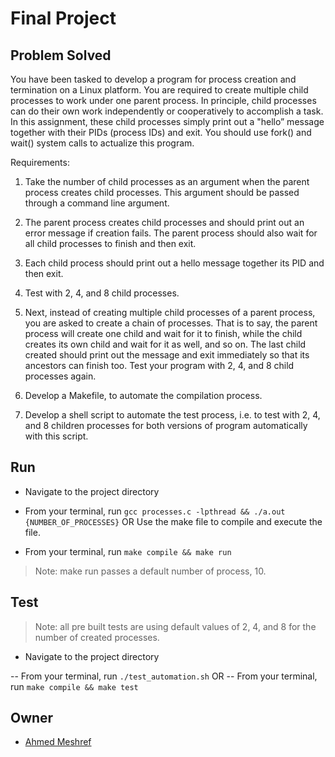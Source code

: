 # Final Project

## Problem Solved
You have been tasked  to develop a program for process creation and termination on a Linux platform. You are required to create multiple child processes to work under one parent process. In principle, child processes can do their own work independently or cooperatively to accomplish a task. In this assignment, these child processes simply print out a "hello” message together with their PIDs (process IDs) and exit. You should use fork() and wait() system calls to actualize this program.

Requirements: 

1. Take the number of child processes as an argument when the parent process creates child processes. This argument should be passed through a command line argument.

2. The parent process creates child processes and should print out an error message if creation fails. The parent process should also wait for all child processes to finish and then exit.

3. Each child process should print out a hello message together its PID and then exit.

4. Test with 2, 4, and 8 child processes.

5. Next, instead of creating multiple child processes of a parent process, you are asked to create a chain of processes. That is to say, the parent process will create one child and wait for it to finish, while the child creates its own child and wait for it as well, and so on. The last child created should print out the message and exit immediately so that its ancestors can finish too. Test your program with 2, 4, and 8 child processes again.

6. Develop a Makefile, to automate the compilation process.

7. Develop a shell script to automate the test process, i.e. to test with 2, 4, and 8 children processes for both versions of program automatically with this script.

## Run 
- Navigate to the project directory 

- From your terminal, run ```gcc processes.c -lpthread && ./a.out {NUMBER_OF_PROCESSES}``` 
OR 
Use the make file to compile and execute the file. 
- From your terminal, run ```make compile && make run```
> Note: make run passes a default number of process, 10. 

## Test 
> Note: all pre built tests are using default values of 2, 4, and 8 for the number of created processes.
- Navigate to the project directory 

-- From your terminal, run ```./test_automation.sh```
OR 
-- From your terminal, run ```make compile && make test```

## Owner 
- [Ahmed Meshref](https://github.com/ahmedmeshref) 


